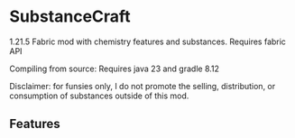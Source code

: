 # SubstanceCraft
1.21.5 Fabric mod with chemistry features and substances.
Requires fabric API

Compiling from source: Requires java 23 and gradle 8.12

Disclaimer: for funsies only, I do not promote the selling, distribution, or consumption of substances outside of this mod.

## Features

